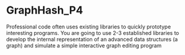 # GraphHash_P4
Professional code often uses existing libraries to quickly prototype interesting programs. You are going to use 2-3
established libraries to develop the internal representation of an advanced data structures (a graph) and simulate a simple
interactive graph editing program
